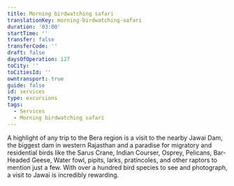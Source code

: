 ```yaml
---
title: Morning birdwatching safari
translationKey: morning-birdwatching-safari
duration: '03:00'
startTime: ''
transfer: false
transferCode: ''
draft: false
daysOfOperation: 127
toCity: ''
toCitiesId: ''
owntransport: true
guide: false
id: services
type: excursions
tags:
  - Services
  - Morning birdwatching safari
---
```

A highlight of any trip to the Bera region is a visit to the nearby Jawai Dam, the biggest dam in western Rajasthan and a paradise for migratory and residential birds like the Sarus Crane, Indian Courser, Osprey, Pelicans, Bar- Headed Geese, Water fowl, pipits, larks, pratincoles, and other raptors to mention just a few.  With over a hundred bird species to see and photograph, a visit to Jawai is incredibly rewarding.